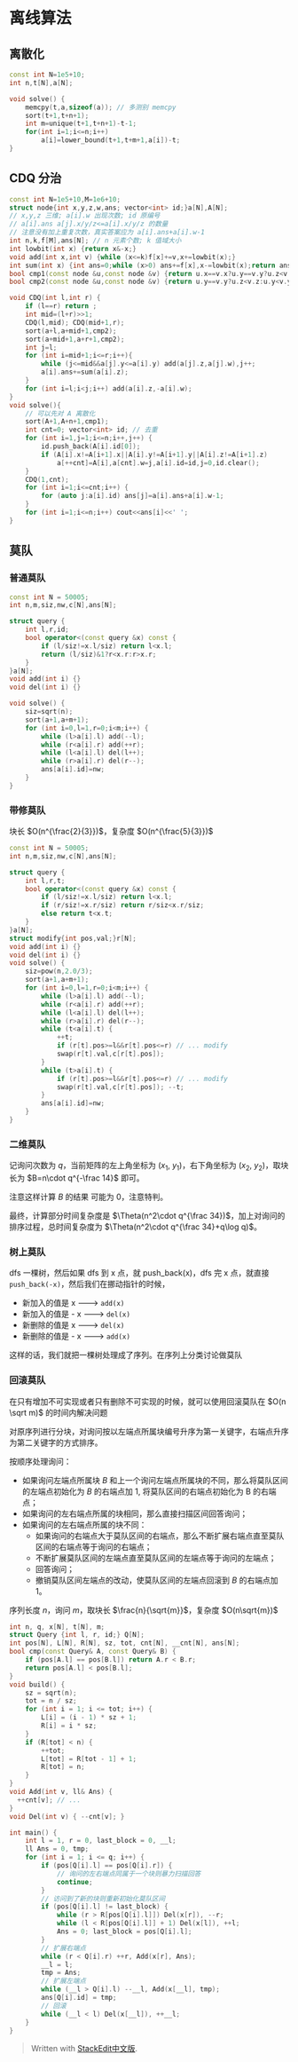 ﻿
# 离线算法

## 离散化

```cpp
const int N=1e5+10;
int n,t[N],a[N];

void solve() {
    memcpy(t,a,sizeof(a)); // 多测别 memcpy
    sort(t+1,t+n+1);
    int m=unique(t+1,t+n+1)-t-1;
    for(int i=1;i<=n;i++)
        a[i]=lower_bound(t+1,t+m+1,a[i])-t;
}
```

## CDQ 分治

```cpp
const int N=1e5+10,M=1e6+10;
struct node{int x,y,z,w,ans; vector<int> id;}a[N],A[N];
// x,y,z 三维; a[i].w 出现次数; id 原编号
// a[i].ans a[j].x/y/z<=a[i].x/y/z 的数量
// 注意没有加上重复次数，真实答案应为 a[i].ans+a[i].w-1
int n,k,f[M],ans[N]; // n 元素个数; k 值域大小
int lowbit(int x) {return x&-x;}
void add(int x,int v) {while (x<=k)f[x]+=v,x+=lowbit(x);}
int sum(int x) {int ans=0;while (x>0) ans+=f[x],x-=lowbit(x);return ans;}
bool cmp1(const node &u,const node &v) {return u.x==v.x?u.y==v.y?u.z<v.z:u.y<v.y:u.x<v.x;}
bool cmp2(const node &u,const node &v) {return u.y==v.y?u.z<v.z:u.y<v.y;}

void CDQ(int l,int r) {
    if (l==r) return ;
    int mid=(l+r)>>1;
    CDQ(l,mid); CDQ(mid+1,r);
    sort(a+l,a+mid+1,cmp2);
    sort(a+mid+1,a+r+1,cmp2);
    int j=l;
    for (int i=mid+1;i<=r;i++){
        while (j<=mid&&a[j].y<=a[i].y) add(a[j].z,a[j].w),j++;
        a[i].ans+=sum(a[i].z);
    }
    for (int i=l;i<j;i++) add(a[i].z,-a[i].w);
}
void solve(){
    // 可以先对 A 离散化
    sort(A+1,A+n+1,cmp1);
    int cnt=0; vector<int> id; // 去重
    for (int i=1,j=1;i<=n;i++,j++) {
        id.push_back(A[i].id[0]);
        if (A[i].x!=A[i+1].x||A[i].y!=A[i+1].y||A[i].z!=A[i+1].z)
            a[++cnt]=A[i],a[cnt].w=j,a[i].id=id,j=0,id.clear();
    }
    CDQ(1,cnt);
    for (int i=1;i<=cnt;i++) {
        for (auto j:a[i].id) ans[j]=a[i].ans+a[i].w-1;
    }
    for (int i=1;i<=n;i++) cout<<ans[i]<<' ';
}
```

## 莫队


### 普通莫队

```cpp
const int N = 50005;
int n,m,siz,nw,c[N],ans[N];

struct query {
    int l,r,id;
    bool operator<(const query &x) const {
        if (l/siz!=x.l/siz) return l<x.l;
        return (l/siz)&1?r<x.r:r>x.r;
    }
}a[N];
void add(int i) {}
void del(int i) {}

void solve() {
    siz=sqrt(n);
    sort(a+1,a+m+1);
    for (int i=0,l=1,r=0;i<m;i++) {
        while (l>a[i].l) add(--l);
        while (r<a[i].r) add(++r);
        while (l<a[i].l) del(l++);
        while (r>a[i].r) del(r--);
        ans[a[i].id]=nw;
    }
}
```


### 带修莫队

块长 $O(n^{\frac{2}{3}})$，复杂度 $O(n^{\frac{5}{3}})$

```cpp
const int N = 50005;
int n,m,siz,nw,c[N],ans[N];

struct query {
    int l,r,t;
    bool operator<(const query &x) const {
        if (l/siz!=x.l/siz) return l<x.l;
        if (r/siz!=x.r/siz) return r/siz<x.r/siz;
        else return t<x.t;
    }
}a[N];
struct modify{int pos,val;}r[N];
void add(int i) {}
void del(int i) {}
void solve() {
    siz=pow(n,2.0/3);
    sort(a+1,a+m+1);
    for (int i=0,l=1,r=0;i<m;i++) {
        while (l>a[i].l) add(--l);
        while (r<a[i].r) add(++r);
        while (l<a[i].l) del(l++);
        while (r>a[i].r) del(r--);
        while (t<a[i].t) {
            ++t;
            if (r[t].pos>=l&&r[t].pos<=r) // ... modify
            swap(r[t].val,c[r[t].pos]);
        }
        while (t>a[i].t) {
            if (r[t].pos>=l&&r[t].pos<=r) // ... modify
            swap(r[t].val,c[r[t].pos]); --t;
        }
        ans[a[i].id]=nw;
    }
}
```


### 二维莫队

记询问次数为 $q$，当前矩阵的左上角坐标为 $(x_1,\ y_1)$，右下角坐标为 $(x_2,\ y_2)$，取块长为 $B=n\cdot q^{-\frac 14}$ 即可。

注意这样计算 $B$ 的结果 可能为 $0$，注意特判。

最终，计算部分时间复杂度是 $\Theta(n^2\cdot q^{\frac 34})$，加上对询问的排序过程，总时间复杂度为 $\Theta(n^2\cdot q^{\frac 34}+q\log q)$。

### 树上莫队

dfs 一棵树，然后如果 dfs 到 x 点，就 push_back(x)，dfs 完 x 点，就直接 ``push_back(-x)``，然后我们在挪动指针的时候，

- 新加入的值是 x ---> ``add(x)``
- 新加入的值是 - x ---> ``del(x)``
- 新删除的值是 x ---> ``del(x)``
- 新删除的值是 - x ---> ``add(x)``

这样的话，我们就把一棵树处理成了序列。在序列上分类讨论做莫队

### 回滚莫队

在只有增加不可实现或者只有删除不可实现的时候，就可以使用回滚莫队在 $O(n \sqrt m)$ 的时间内解决问题

对原序列进行分块，对询问按以左端点所属块编号升序为第一关键字，右端点升序为第二关键字的方式排序。

按顺序处理询问：

- 如果询问左端点所属块 $B$ 和上一个询问左端点所属块的不同，那么将莫队区间的左端点初始化为 $B$ 的右端点加 $1$, 将莫队区间的右端点初始化为 B 的右端点；
- 如果询问的左右端点所属的块相同，那么直接扫描区间回答询问；
- 如果询问的左右端点所属的块不同：
  - 如果询问的右端点大于莫队区间的右端点，那么不断扩展右端点直至莫队区间的右端点等于询问的右端点；
  - 不断扩展莫队区间的左端点直至莫队区间的左端点等于询问的左端点；
  - 回答询问；
  - 撤销莫队区间左端点的改动，使莫队区间的左端点回滚到 $B$ 的右端点加 $1$。
  
序列长度 $n$，询问 $m$，取块长 $\frac{n}{\sqrt{m}}$，复杂度 $O(n\sqrt{m})$

```cpp
int n, q, x[N], t[N], m;
struct Query {int l, r, id;} Q[N];
int pos[N], L[N], R[N], sz, tot, cnt[N], __cnt[N], ans[N];
bool cmp(const Query& A, const Query& B) {
    if (pos[A.l] == pos[B.l]) return A.r < B.r;
    return pos[A.l] < pos[B.l];
}
void build() {
    sz = sqrt(n);
    tot = n / sz;
    for (int i = 1; i <= tot; i++) {
        L[i] = (i - 1) * sz + 1;
        R[i] = i * sz;
    }
    if (R[tot] < n) {
        ++tot;
        L[tot] = R[tot - 1] + 1;
        R[tot] = n;
    }
}
void Add(int v, ll& Ans) {
  ++cnt[v]; // ...
}
void Del(int v) { --cnt[v]; }

int main() {
    int l = 1, r = 0, last_block = 0, __l;
    ll Ans = 0, tmp;
    for (int i = 1; i <= q; i++) {
        if (pos[Q[i].l] == pos[Q[i].r]) {
            // 询问的左右端点同属于一个块则暴力扫描回答
            continue;
        }
        // 访问到了新的块则重新初始化莫队区间
        if (pos[Q[i].l] != last_block) {
            while (r > R[pos[Q[i].l]]) Del(x[r]), --r;
            while (l < R[pos[Q[i].l]] + 1) Del(x[l]), ++l;
            Ans = 0; last_block = pos[Q[i].l];
        }
        // 扩展右端点
        while (r < Q[i].r) ++r, Add(x[r], Ans);
        __l = l;
        tmp = Ans;
        // 扩展左端点
        while (__l > Q[i].l) --__l, Add(x[__l], tmp);
        ans[Q[i].id] = tmp;
        // 回滚
        while (__l < l) Del(x[__l]), ++__l;
    }
}
```
> Written with [StackEdit中文版](https://stackedit.cn/).
